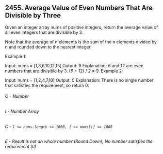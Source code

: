 ## 2455. Average Value of Even Numbers That Are Divisible by Three

<!-- https://leetcode.com/problems/average-value-of-even-numbers-that-are-divisible-by-three/description/ -->

Given an integer array nums of positive integers, return the average value of all even integers that are divisible by 3.

Note that the average of n elements is the sum of the n elements divided by n and rounded down to the nearest integer.

Example 1:

Input: nums = [1,3,6,10,12,15]
Output: 9
Explanation: 6 and 12 are even numbers that are divisible by 3. (6 + 12) / 2 = 9.
Example 2:

Input: nums = [1,2,4,7,10]
Output: 0
Explanation: There is no single number that satisfies the requirement, so return 0.

###### O - Number

###### I - Number Array

###### C - `1 <= nums.length <= 1000, 1 <= nums[i] <= 1000`

###### E - Result is not an whole number (Round Down), No number satisfies the requirement (0)
